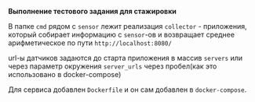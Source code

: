 **Выполнение тестового задания для стажировки**

В папке `cmd` рядом с `sensor` лежит реализация `collector` - приложения, который собирает информацию с `sensor`-ов и возвращает среднее арифметическое по пути `http://localhost:8080/`

url-ы датчиков задаются до старта приложения в массив `servers` или через параметр окружения `server_urls` через пробел(как это использовано в docker-compose)

Для сервиса добавлен `Dockerfile` и он сам добавлен в `docker-compose`. 